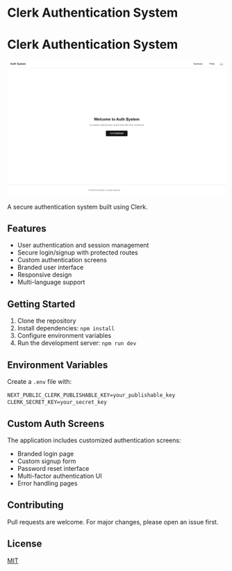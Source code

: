 # Clerk Authentication System

# Clerk Authentication System

![Clerk Auth Banner](./public/1.png)

A secure authentication system built using Clerk.

## Features

- User authentication and session management
- Secure login/signup with protected routes
- Custom authentication screens
- Branded user interface
- Responsive design
- Multi-language support

## Getting Started

1. Clone the repository
2. Install dependencies: `npm install`
3. Configure environment variables
4. Run the development server: `npm run dev`

## Environment Variables

Create a `.env` file with:

```
NEXT_PUBLIC_CLERK_PUBLISHABLE_KEY=your_publishable_key
CLERK_SECRET_KEY=your_secret_key
```

## Custom Auth Screens

The application includes customized authentication screens:
- Branded login page
- Custom signup form
- Password reset interface
- Multi-factor authentication UI
- Error handling pages

## Contributing

Pull requests are welcome. For major changes, please open an issue first.

## License

[MIT](https://choosealicense.com/licenses/mit/)
